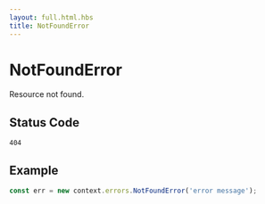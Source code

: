 ```yaml
---
layout: full.html.hbs
title: NotFoundError
---
```


# NotFoundError

Resource not found.

## Status Code

`404`

## Example

```js
const err = new context.errors.NotFoundError('error message');
```
